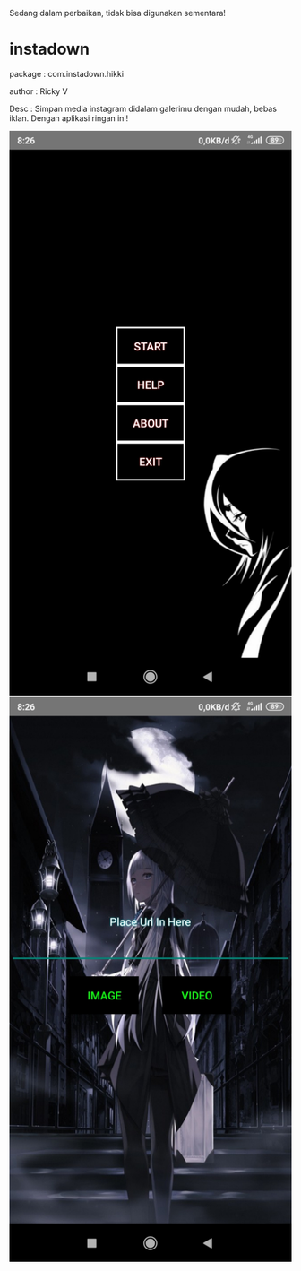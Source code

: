 Sedang dalam perbaikan, tidak bisa digunakan sementara!

# instadown
package : com.instadown.hikki

author  : Ricky V

Desc    : Simpan media instagram didalam galerimu dengan mudah, bebas iklan. Dengan aplikasi ringan ini!

![alt text](https://raw.githubusercontent.com/rickyricko302/instadown/master/mainmenu.jpg)
![alt text](https://raw.githubusercontent.com/rickyricko302/instadown/master/maindownload.jpg)
